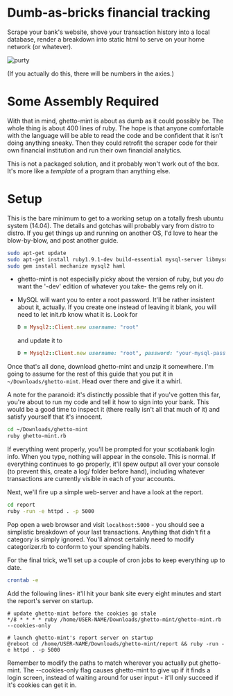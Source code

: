 Dumb-as-bricks financial tracking
=================================

Scrape your bank's website, shove your transaction history into a local database, render a breakdown into static html to serve on your home network (or whatever).

![purty](http://i.imgur.com/6FlchFg.png)

(If you actually do this, there will be numbers in the axies.)

Some Assembly Required
======================

With that in mind, ghetto-mint is about as dumb as it could possibly be. The whole thing is about 400 lines of ruby. The hope is that anyone comfortable with the language will be able to read the code and be confident that it isn't doing anything sneaky. Then they could retrofit the scraper code for their own financial institution and run their own financial analytics.

This is not a packaged solution, and it probably won't work out of the box. It's more like a *template* of a program than anything else.

Setup
=====

This is the bare minimum to get to a working setup on a totally fresh ubuntu system (14.04). The details and gotchas will probably vary from distro to distro. If you get things up and running on another OS, I'd love to hear the blow-by-blow, and post another guide.

```bash
sudo apt-get update
sudo apt-get install ruby1.9.1-dev build-essential mysql-server libmysqlclient-dev
sudo gem install mechanize mysql2 haml
```

* ghetto-mint is not especially picky about the version of ruby, but you *do* want the '-dev' edition of whatever you take- the gems rely on it.
* MySQL will want you to enter a root password. It'll be rather insistent about it, actually. If you create one instead of leaving it blank, you will need to let init.rb know what it is. Look for

    ```ruby
    D = Mysql2::Client.new username: "root"
    ```
    and update it to
    ```ruby
    D = Mysql2::Client.new username: "root", password: "your-mysql-password"
    ```

Once that's all done, download ghetto-mint and unzip it somewhere. I'm going to assume for the rest of this guide that you put it in ```~/Downloads/ghetto-mint```. Head over there and give it a whirl.

A note for the paranoid: it's distinctly possible that if you've gotten this far, you're about to run my code and tell it how to sign into your bank. This would be a good time to inspect it (there really isn't all that much of it) and satisfy yourself that it's innocent.

```bash
cd ~/Downloads/ghetto-mint
ruby ghetto-mint.rb
```

If everything went properly, you'll be prompted for your scotiabank login info. When you type, nothing will appear in the console. This is normal. If everything continues to go properly, it'll spew output all over your console (to prevent this, create a log/ folder before hand), including whatever transactions are currently visible in each of your accounts.

Next, we'll fire up a simple web-server and have a look at the report.

```bash
cd report
ruby -run -e httpd . -p 5000
```

Pop open a web browser and visit ```localhost:5000``` - you should see a simplistic breakdown of your last transactions. Anything that didn't fit a category is simply ignored. You'll almost certainly need to modify categorizer.rb to conform to your spending habits.

For the final trick, we'll set up a couple of cron jobs to keep everything up to date.

```bash
crontab -e
```

Add the following lines- it'll hit your bank site every eight minutes and start the report's server on startup.

```
# update ghetto-mint before the cookies go stale
*/8 * * * * ruby /home/USER-NAME/Downloads/ghetto-mint/ghetto-mint.rb --cookies-only

# launch ghetto-mint's report server on startup
@reboot cd /home/USER-NAME/Downloads/ghetto-mint/report && ruby -run -e httpd . -p 5000
```

Remember to modify the paths to match wherever you actually put ghetto-mint. The --cookies-only flag causes ghetto-mint to give up if it finds a login screen, instead of waiting around for user input - it'll only succeed if it's cookies can get it in.

